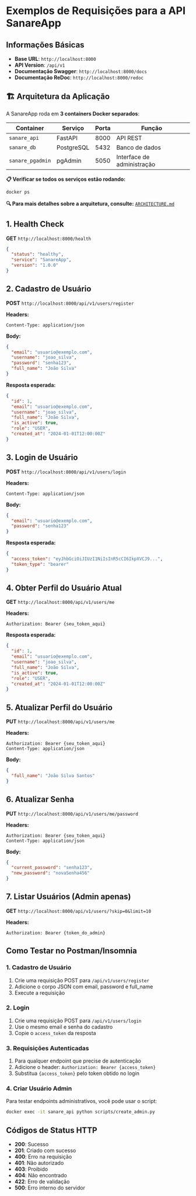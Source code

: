 # Exemplos de Requisições para a API SanareApp

## Informações Básicas

- **Base URL**: `http://localhost:8000`
- **API Version**: `/api/v1`
- **Documentação Swagger**: `http://localhost:8000/docs`
- **Documentação ReDoc**: `http://localhost:8000/redoc`

## 🏗️ Arquitetura da Aplicação

A SanareApp roda em **3 containers Docker separados**:

| Container | Serviço | Porta | Função |
|-----------|---------|-------|---------|
| `sanare_api` | FastAPI | 8000 | API REST |
| `sanare_db` | PostgreSQL | 5432 | Banco de dados |
| `sanare_pgadmin` | pgAdmin | 5050 | Interface de administração |

**📋 Verificar se todos os serviços estão rodando:**
```bash
docker ps
```

**🔍 Para mais detalhes sobre a arquitetura, consulte:** [`ARCHITECTURE.md`](./ARCHITECTURE.md)

## 1. Health Check

**GET** `http://localhost:8000/health`

```json
{
  "status": "healthy",
  "service": "SanareApp",
  "version": "1.0.0"
}
```

## 2. Cadastro de Usuário

**POST** `http://localhost:8000/api/v1/users/register`

**Headers:**
```
Content-Type: application/json
```

**Body:**
```json
{
  "email": "usuario@exemplo.com",
  "username": "joao_silva",
  "password": "senha123",
  "full_name": "João Silva"
}
```

**Resposta esperada:**
```json
{
  "id": 1,
  "email": "usuario@exemplo.com",
  "username": "joao_silva",
  "full_name": "João Silva",
  "is_active": true,
  "role": "USER",
  "created_at": "2024-01-01T12:00:00Z"
}
```

## 3. Login de Usuário

**POST** `http://localhost:8000/api/v1/users/login`

**Headers:**
```
Content-Type: application/json
```

**Body:**
```json
{
  "email": "usuario@exemplo.com",
  "password": "senha123"
}
```

**Resposta esperada:**
```json
{
  "access_token": "eyJhbGciOiJIUzI1NiIsInR5cCI6IkpXVCJ9...",
  "token_type": "bearer"
}
```

## 4. Obter Perfil do Usuário Atual

**GET** `http://localhost:8000/api/v1/users/me`

**Headers:**
```
Authorization: Bearer {seu_token_aqui}
```

**Resposta esperada:**
```json
{
  "id": 1,
  "email": "usuario@exemplo.com",
  "username": "joao_silva",
  "full_name": "João Silva",
  "is_active": true,
  "role": "USER",
  "created_at": "2024-01-01T12:00:00Z"
}
```

## 5. Atualizar Perfil do Usuário

**PUT** `http://localhost:8000/api/v1/users/me`

**Headers:**
```
Authorization: Bearer {seu_token_aqui}
Content-Type: application/json
```

**Body:**
```json
{
  "full_name": "João Silva Santos"
}
```

## 6. Atualizar Senha

**PUT** `http://localhost:8000/api/v1/users/me/password`

**Headers:**
```
Authorization: Bearer {seu_token_aqui}
Content-Type: application/json
```

**Body:**
```json
{
  "current_password": "senha123",
  "new_password": "novaSenha456"
}
```

## 7. Listar Usuários (Admin apenas)

**GET** `http://localhost:8000/api/v1/users/?skip=0&limit=10`

**Headers:**
```
Authorization: Bearer {token_do_admin}
```

## Como Testar no Postman/Insomnia

### 1. Cadastro de Usuário
1. Crie uma requisição POST para `/api/v1/users/register`
2. Adicione o corpo JSON com email, password e full_name
3. Execute a requisição

### 2. Login
1. Crie uma requisição POST para `/api/v1/users/login`
2. Use o mesmo email e senha do cadastro
3. Copie o `access_token` da resposta

### 3. Requisições Autenticadas
1. Para qualquer endpoint que precise de autenticação
2. Adicione o header: `Authorization: Bearer {access_token}`
3. Substitua `{access_token}` pelo token obtido no login

### 4. Criar Usuário Admin
Para testar endpoints administrativos, você pode usar o script:
```bash
docker exec -it sanare_api python scripts/create_admin.py
```

## Códigos de Status HTTP

- **200**: Sucesso
- **201**: Criado com sucesso
- **400**: Erro na requisição
- **401**: Não autorizado
- **403**: Proibido
- **404**: Não encontrado
- **422**: Erro de validação
- **500**: Erro interno do servidor 
